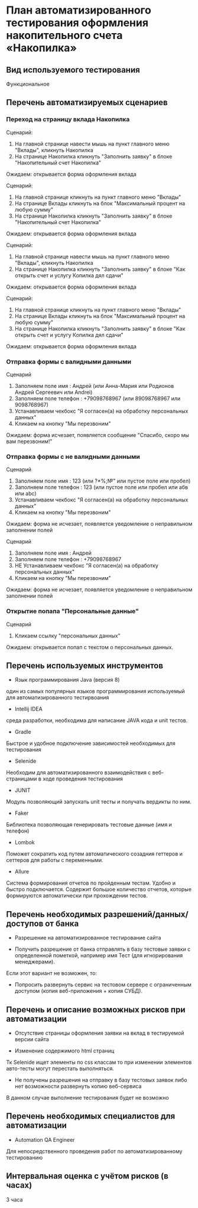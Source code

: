 # План автоматизированного тестирования оформления накопительного счета «Накопилка»

## Вид используемого тестирования

Функциональное


## Перечень автоматизируемых сценариев

### Переход на страницу вклада Накопилка

Сценарий:

1. На главной странице навести мышь на пункт главного меню "Вклады", кликнуть Накопилка
2. На странице Накопилка кликнуть "Заполнить заявку" в блоке "Накопительный счет Накопилка"

Ожидаем: открывается форма оформления вклада

Сценарий:

1. На главной странице кликнуть на пункт главного меню "Вклады"
2. На странице Вклады кликнуть на блок "Максимальный процент на любую сумму"
3. На странице Накопилка кликнуть "Заполнить заявку" в блоке "Накопительный счет Накопилка"

Ожидаем: открывается форма оформления вклада

Сценарий:

1. На главной странице навести мышь на пункт главного меню "Вклады", кликнуть Накопилка
2. На странице Накопилка кликнуть "Заполнить заявку" в блоке "Как открыть счет и услугу Копилка дял сдачи"

Ожидаем: открывается форма оформления вклада

Сценарий:

1. На главной странице кликнуть на пункт главного меню "Вклады"
2. На странице Вклады кликнуть на блок "Максимальный процент на любую сумму"
3. На странице Накопилка кликнуть "Заполнить заявку" в блоке "Как открыть счет и услугу Копилка дял сдачи"

Ожидаем: открывается форма оформления вклада


### Отправка формы с валидными данными

Сценарий

1. Заполняем поле имя : Андрей (или Анна-Мария или Родионов Андрей Cергеевич или Andrei)
2. Заполняем поле телефон : +79098768967 (или 89098768967 или 9098768967)
3. Устанавливаем чекбокс "Я согласен(а) на обработку персональных данных"
4. Кликаем на кнопку "Мы перезвоним"

Ожидаем: форма исчезает, появляется сообщение "Спасибо, скоро мы вам перезвоним!"

### Отправка формы с не валидными данными

Сценарий

1. Заполняем поле имя : 123 (или ?*%;№" или пустое поле или пробел)
2. Заполняем поле телефон : 123 (или пустое поле или пробел или абв или abc)
3. Устанавливаем чекбокс "Я согласен(а) на обработку персональных данных"
4. Кликаем на кнопку "Мы перезвоним"

Ожидаем: форма не исчезает, появляется уведомление о неправильном заполнении полей

Сценарий

1. Заполняем поле имя : Андрей 
2. Заполняем поле телефон : +79098768967
3. НЕ Устанавливаем чекбокс "Я согласен(а) на обработку персональных данных"
4. Кликаем на кнопку "Мы перезвоним"

Ожидаем: форма не исчезает, появляется уведомление о неправильном заполнении полей

### Открытие попапа "Персональные данные"

Сценарий

1. Кликаем ссылку "персональных данных"

Ожидаем: открывается попап с текстом о персональных данных.

## Перечень используемых инструментов

- Язык программирования Java (версия 8)

один из самых популярных языков программирования используемый для автоматизированного тестирвоания

- Intellij IDEA

среда разработки, необходима для написание JAVA кода и unit тестов.

- Gradle 

Быстрое и удобное подключение зависимостей необходимых для тестирования

- Selenide

Необходим для автоматизированного взаимодействия с веб-страницами в ходе проведения тестирования 

- JUNIT

Модуль позволяющий запускать unit тесты и получать вердикты по ним.

- Faker

Библиотека позволяющая генерировать тестовые данные (имя и телефон)

- Lombok

Поможет сократить код путем автоматического созадния геттеров и сеттеров для работы с переменными.

- Allure

Система формирования отчетов по пройденным тестам. Удобно и быстро подключается. Содержит большое количество отчетов, которые формируются автоматически при прохождении тестов.


## Перечень необходимых разрешений/данных/доступов от банка

- Разрешение на автоматизированное тестирование сайта

- Получить разрешение от банка отправлять в базу тестовые заявки с определенной пометкой, например имя Тест (для игнорирования менеджерами).

Если этот вариант не возможен, то:

- Попросить развернуть сервис на тестовом сервере с ограниченным доступом (копия веб-приложения + копия СУБД).

## Перечень и описание возможных рисков при автоматизации

- Отсутствие страницы оформления заявки на вклад в тестируемой версии сайта

- Изменение содержимого html страниц

Тк Selenide ищет элементы по css классам то при изменении элементов авто-тесты могут перестать выполняться.

- Не получены разрешения на отправку в базу тестовых заявок либо нет возможности развернуть копию веб-сервиса

В данном случае выполнение тестирования будет не возможно

## Перечень необходимых специалистов для автоматизации

- Automation QA Engineer

Для непосредственного проведения работ по автоматизированному тестированию


## Интервальная оценка с учётом рисков (в часах)


3 часа
